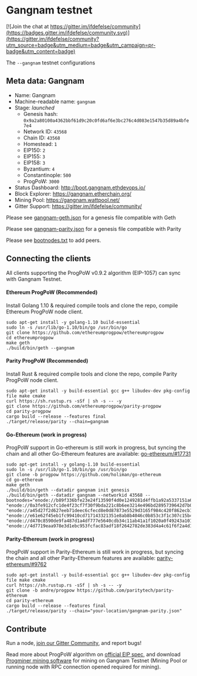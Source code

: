 # Gangnam testnet

[![Join the chat at https://gitter.im/ifdefelse/community](https://badges.gitter.im/ifdefelse/community.svg)](https://gitter.im/ifdefelse/community?utm_source=badge&utm_medium=badge&utm_campaign=pr-badge&utm_content=badge)

The `--gangnam` testnet configurations

## Meta data: Gangnam

- Name: Gangnam
- Machine-readable name: `gangnam`
- Stage: _launched_
  - Genesis hash: `0x9a2a80100a4362bbf61d9c20c0fd6af6e3bc276c4d083e1547b35d89a4bfe7e4`
  - Network ID: `43568`
  - Chain ID: `43568`
  - Homestead: `1`
  - EIP150: `2`
  - EIP155: `3`
  - EIP158: `3`
  - Byzantium: `4`
  - Constantinople: `500`
  - ProgPoW: `3000`
- Status Dashboard: http://boot.gangnam.ethdevops.io/
- Block Explorer: https://gangnam.etherchain.org/
- Mining Pool: https://gangnam.wattpool.net/
- Gitter Support: https://gitter.im/ifdefelse/community/

Please see [gangnam-geth.json](gangnam-geth.json) for a genesis file compatible with Geth

Please see [gangnam-parity.json](gangnam-parity.json) for a genesis file compatible with Parity

Please see [bootnodes.txt](bootnodes.txt) to add peers.

## Connecting the clients

All clients supporting the ProgPoW v0.9.2 algorithm (EIP-1057) can sync with Gangnam Testnet.

#### Ethereum ProgPoW (Recommended)

Install Golang 1.10 & required compile tools and clone the repo, compile Ethereum ProgPoW node client.

```
sudo apt-get install -y golang-1.10 build-essential
sudo ln -s /usr/lib/go-1.10/bin/go /usr/bin/go
git clone https://github.com/ethereumprogpow/ethereumprogpow
cd ethereumprogpow
make geth
./build/bin/geth --gangnam
```

#### Parity ProgPoW (Recommended)

Install Rust & required compile tools and clone the repo, compile Parity ProgPoW node client.

```
sudo apt-get install -y build-essential gcc g++ libudev-dev pkg-config file make cmake
curl https://sh.rustup.rs -sSf | sh -s -- -y
git clone https://github.com/ethereumprogpow/parity-progpow
cd parity-progpow
cargo build --release --features final
./target/release/parity --chain=gangnam
```

#### Go-Ethereum (work in progress)

ProgPoW support in Go-ethereum is still work in progress, but syncing the chain and all other Go-Ethereum features are available: [go-ethereum/#17731](https://github.com/ethereum/go-ethereum/pull/17731)

```
sudo apt-get install -y golang-1.10 build-essential
sudo ln -s /usr/lib/go-1.10/bin/go /usr/bin/go
git clone -b progpow https://github.com/holiman/go-ethereum
cd go-ethereum
make geth
./build/bin/geth --datadir gangnam init genesis
./build/bin/geth --datadir gangnam --networkid 43568 --bootnodes="enode://b89f336bfe23e24f13590f4d0e1249281d4ffb1a92a5337151a6592db841980cd6756b29f22fbf1990ac8a09ed4662f46a9745d820c6524b6365099d16772603@5.45.85.1:30303",
"enode://0a3fe912cfc1de4f23cf7f30f9bda221c8b6ee3214e496bd2895739642d7b0e7b8440896cb789ac239ea67f52de18e1b78940c7808f5ace3f25a6c4edf30405c@46.228.240.23:30303",
"enode://a45d27f2d627eeb71deec6cfecd8e0d87873e5529d3165f984c420f862ecb1be4f2dd483cb82a74822dd40206e73cb7bbbc27d74c38860105f516a5fa293265c@35.240.35.207:30303",
"enode://e61e62f45eb1fc99410cd717143321351e8ab8b4046c0b853c3f1c307c15b454e4e39c32bd08335ac48f74970f118a6c9f30d420d936f36bc5a449ebe45076a1@74.108.57.80:30303",
"enode://d470c8590de9fa487d1a4df777e5640cdb34c11ab41a1f1020a0f49243a101206d94faf04fa6ca28a11c3f4b042348c483f486cd5ae6210d82f5864d78b39435@35.240.35.207:30303",
"enode://4d7719eaa978e3d1ebc953fcfac83adf18f2642782de383d4a4c61f6f2a4d1492ae68c456d9bc7f41089f68cada1a586534c91941232760ef56b2ce33a3094d3@35.204.138.0:30303",
```

#### Parity-Ethereum (work in progress)

ProgPoW support in Parity-Ethereum is still work in progress, but syncing the chain and all other Parity-Ethereum features are available: [parity-ethereum/#9762](https://github.com/paritytech/parity-ethereum/pull/9762)

```
sudo apt-get install -y build-essential gcc g++ libudev-dev pkg-config file make cmake
curl https://sh.rustup.rs -sSf | sh -s -- -y
git clone -b andre/progpow https://github.com/paritytech/parity-ethereum
cd parity-ethereum
cargo build --release --features final
./target/release/parity --chain="your-location/gangnam-parity.json"
```

## Contribute

Run a node, [join our Gitter Community](https://gitter.im/ifdefelse/community), and report bugs!

Read more about ProgPoW algorithm on [official EIP spec](https://eips.ethereum.org/EIPS/eip-1057), and download [Progminer mining software](https://github.com/gangnamtestnet/progminer/releases) for mining on Gangnam Testnet (Mining Pool or running node with RPC connection opened required for mining).
